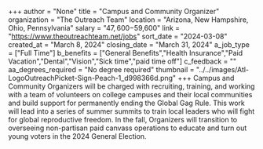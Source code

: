 +++
author = "None"
title = "Campus and Community Organizer"
organization = "The Outreach Team"
location = "Arizona, New Hampshire, Ohio, Pennsylvania"
salary = "$47,600-$59,600"
link = "https://www.theoutreachteam.net/jobs"
sort_date = "2024-03-08"
created_at = "March 8, 2024"
closing_date = "March 31, 2024"
a_job_type = ["Full Time"]
b_benefits = ["General Benefits","Health Insurance","Paid Vacation","Dental","Vision","Sick time","paid time off"]
c_feedback = ""
aa_degrees_required = "No degree required"
thumbnail = "../../images/Atl-LogoOutreachPicket-Sign-Peach-1_d998366d.png"
+++
Campus and Community Organizers will be charged with recruiting, training, and working with a team of volunteers on college campuses and their local communities and build support for permanently ending the Global Gag Rule. This work will lead into a series of summer summits to train local leaders who will fight for global reproductive freedom. In the fall, Organizers will transition to overseeing non-partisan paid canvass operations to educate and turn out young voters in the 2024 General Election.